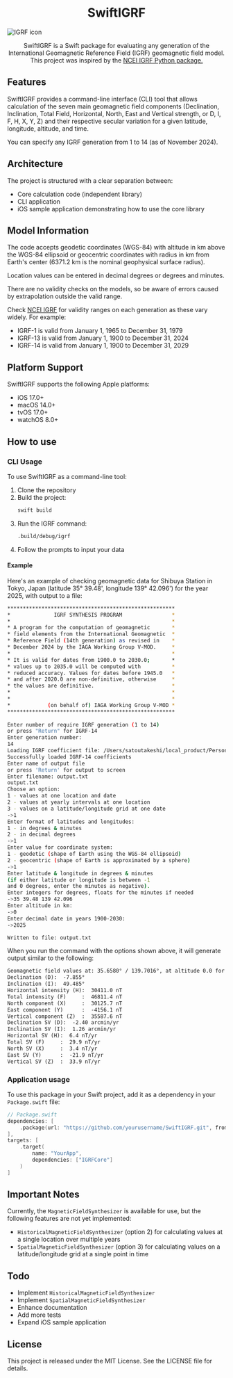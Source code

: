 <h1 align="center">SwiftIGRF</h1>

<img with="200" alt="IGRF icon" src="https://github.com/SatoTakeshiX/SwiftIGRF/Icon/IGRF_icon.png">
<p align="center">
    SwiftIGRF is a Swift package for evaluating any generation of the International Geomagnetic Reference Field (IGRF) geomagnetic field model. This project was inspired by the <a href="https://www.ncei.noaa.gov/products/international-geomagnetic-reference-field"> NCEI IGRF Python package.<a/>
</p>

## Features

SwiftIGRF provides a command-line interface (CLI) tool that allows calculation of the seven main geomagnetic field components (Declination, Inclination, Total Field, Horizontal, North, East and Vertical strength, or D, I, F, H, X, Y, Z) and their respective secular variation for a given latitude, longitude, altitude, and time.

You can specify any IGRF generation from 1 to 14 (as of November 2024).

## Architecture

The project is structured with a clear separation between:
- Core calculation code (independent library)
- CLI application
- iOS sample application demonstrating how to use the core library

## Model Information

The code accepts geodetic coordinates (WGS-84) with altitude in km above the WGS-84 ellipsoid or geocentric coordinates with radius in km from Earth's center (6371.2 km is the nominal geophysical surface radius).

Location values can be entered in decimal degrees or degrees and minutes.

There are no validity checks on the models, so be aware of errors caused by extrapolation outside the valid range.

Check [NCEI IGRF](https://www.ncei.noaa.gov/products/international-geomagnetic-reference-field) for validity ranges on each generation as these vary widely. For example:
- IGRF-1 is valid from January 1, 1965 to December 31, 1979
- IGRF-13 is valid from January 1, 1900 to December 31, 2024
- IGRF-14 is valid from January 1, 1900 to December 31, 2029

## Platform Support

SwiftIGRF supports the following Apple platforms:

- iOS 17.0+
- macOS 14.0+
- tvOS 17.0+
- watchOS 8.0+


## How to use

### CLI Usage

To use SwiftIGRF as a command-line tool:

1. Clone the repository
2. Build the project:
   ```bash
   swift build
   ```
3. Run the IGRF command:
   ```bash
   .build/debug/igrf
   ```
4. Follow the prompts to input your data

#### Example

Here's an example of checking geomagnetic data for Shibuya Station in Tokyo, Japan (latitude 35° 39.48', longitude 139° 42.096') for the year 2025, with output to a file:

```bash
******************************************************
*              IGRF SYNTHESIS PROGRAM                *
*                                                    *
* A program for the computation of geomagnetic       *
* field elements from the International Geomagnetic  *
* Reference Field (14th generation) as revised in    *
* December 2024 by the IAGA Working Group V-MOD.     *
*                                                    *
* It is valid for dates from 1900.0 to 2030.0;       *
* values up to 2035.0 will be computed with          *
* reduced accuracy. Values for dates before 1945.0   *
* and after 2020.0 are non-definitive, otherwise     *
* the values are definitive.                         *
*                                                    *
*                                                    *
*            (on behalf of) IAGA Working Group V-MOD *
******************************************************
 
Enter number of require IGRF generation (1 to 14)
or press "Return" for IGRF-14
Enter generation number: 
14
Loading IGRF coefficient file: /Users/satoutakeshi/local_product/Personal-Factory/flying-star-fengshui/SwiftIGRF/SHC_files/IGRF14.SHC
Successfully loaded IGRF-14 coefficients
Enter name of output file
or press 'Return' for output to screen
Enter filename: output.txt
output.txt
Choose an option:
1 - values at one location and date
2 - values at yearly intervals at one location
3 - values on a latitude/longitude grid at one date
->1
Enter format of latitudes and longitudes:
1 - in degrees & minutes
2 - in decimal degrees
->1
Enter value for coordinate system:
1 - geodetic (shape of Earth using the WGS-84 ellipsoid)
2 - geocentric (shape of Earth is approximated by a sphere)
->1
Enter latitude & longitude in degrees & minutes
(if either latitude or longitude is between -1
and 0 degrees, enter the minutes as negative).
Enter integers for degrees, floats for the minutes if needed
->35 39.48 139 42.096
Enter altitude in km:
->0
Enter decimal date in years 1900-2030:
->2025

Written to file: output.txt
```

When you run the command with the options shown above, it will generate output similar to the following:

```txt
Geomagnetic field values at: 35.6580° / 139.7016°, at altitude 0.0 for 2025.0 using IGRF-14
Declination (D):  -7.855°
Inclination (I):  49.485°
Horizontal intensity (H):  30411.0 nT
Total intensity (F)     :  46811.4 nT
North component (X)     :  30125.7 nT
East component (Y)      :  -4156.1 nT
Vertical component (Z)  :  35587.6 nT
Declination SV (D):  -2.40 arcmin/yr
Inclination SV (I):  1.26 arcmin/yr
Horizontal SV (H):  6.4 nT/yr
Total SV (F)     :  29.9 nT/yr
North SV (X)     :  3.4 nT/yr
East SV (Y)      :  -21.9 nT/yr
Vertical SV (Z)  :  33.9 nT/yr
```


### Application usage 

To use this package in your Swift project, add it as a dependency in your `Package.swift` file:

```swift
// Package.swift
dependencies: [
    .package(url: "https://github.com/yourusername/SwiftIGRF.git", from: "0.0.2")
],
targets: [
    .target(
        name: "YourApp",
        dependencies: ["IGRFCore"]
    )
]
```



## Important Notes

Currently, the `MagneticFieldSynthesizer` is available for use, but the following features are not yet implemented:
- `HistoricalMagneticFieldSynthesizer` (option 2) for calculating values at a single location over multiple years
- `SpatialMagneticFieldSynthesizer` (option 3) for calculating values on a latitude/longitude grid at a single point in time

## Todo
- Implement `HistoricalMagneticFieldSynthesizer`
- Implement `SpatialMagneticFieldSynthesizer`
- Enhance documentation
- Add more tests
- Expand iOS sample application


## License

This project is released under the MIT License. See the LICENSE file for details.



